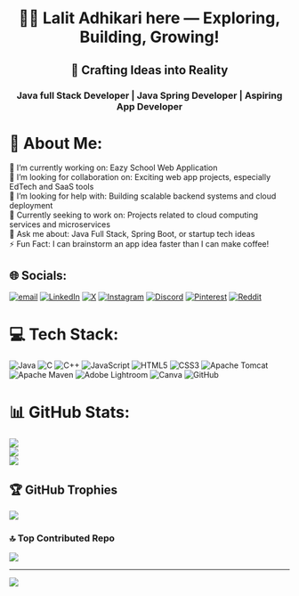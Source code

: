 <h1 align="center">🙋‍♂️ Lalit Adhikari here — Exploring, Building, Growing!</h1>
<h2 align="center">🎨 Crafting Ideas into Reality</h2>
<h3 align="center">Java full Stack Developer | Java Spring Developer | Aspiring App Developer</h3>

# 🚀 About Me:
🔭 I’m currently working on: Eazy School Web Application<br>👯 I’m looking for collaboration on: Exciting web app projects, especially EdTech and SaaS tools<br>🤝 I’m looking for help with: Building scalable backend systems and cloud deployment<br>🌱 Currently seeking to work on: Projects related to cloud computing services and microservices<br>💬 Ask me about: Java Full Stack, Spring Boot, or startup tech ideas<br>⚡ Fun Fact: I can brainstorm an app idea faster than I can make coffee!


## 🌐 Socials:
[![email](https://img.shields.io/badge/Email-D14836?logo=gmail&logoColor=white)](mailto:adhikarilalit9968@gmail.com) [![LinkedIn](https://img.shields.io/badge/LinkedIn-%230077B5.svg?logo=linkedin&logoColor=white)](https://linkedin.com/in/https://www.linkedin.com/in/lalit-adhikari-1a85a51a7/) [![X](https://img.shields.io/badge/X-black.svg?logo=X&logoColor=white)](https://x.com/https://x.com/lalitadhikari_) [![Instagram](https://img.shields.io/badge/Instagram-%23E4405F.svg?logo=Instagram&logoColor=white)](https://instagram.com/https://www.instagram.com/lalitadhikari30/) [![Discord](https://img.shields.io/badge/Discord-%237289DA.svg?logo=discord&logoColor=white)](https://discord.gg/https://discord.gg/tsRsKQb6) [![Pinterest](https://img.shields.io/badge/Pinterest-%23E60023.svg?logo=Pinterest&logoColor=white)](https://pinterest.com/https://pin.it/YXbCJqpyN) [![Reddit](https://img.shields.io/badge/Reddit-%23FF4500.svg?logo=Reddit&logoColor=white)](https://reddit.com/user/https://www.reddit.com/user/Patient-Usual7256/)
# 💻 Tech Stack:
![Java](https://img.shields.io/badge/java-%23ED8B00.svg?style=flat&logo=openjdk&logoColor=white) ![C](https://img.shields.io/badge/c-%2300599C.svg?style=flat&logo=c&logoColor=white) ![C++](https://img.shields.io/badge/c++-%2300599C.svg?style=flat&logo=c%2B%2B&logoColor=white) ![JavaScript](https://img.shields.io/badge/javascript-%23323330.svg?style=flat&logo=javascript&logoColor=%23F7DF1E) ![HTML5](https://img.shields.io/badge/html5-%23E34F26.svg?style=flat&logo=html5&logoColor=white) ![CSS3](https://img.shields.io/badge/css3-%231572B6.svg?style=flat&logo=css3&logoColor=white) ![Apache Tomcat](https://img.shields.io/badge/apache%20tomcat-%23F8DC75.svg?style=flat&logo=apache-tomcat&logoColor=black) ![Apache Maven](https://img.shields.io/badge/Apache%20Maven-C71A36?style=flat&logo=Apache%20Maven&logoColor=white) ![Adobe Lightroom](https://img.shields.io/badge/Adobe%20Lightroom-31A8FF.svg?style=flat&logo=Adobe%20Lightroom&logoColor=white) ![Canva](https://img.shields.io/badge/Canva-%2300C4CC.svg?style=flat&logo=Canva&logoColor=white) ![GitHub](https://img.shields.io/badge/github-%23121011.svg?style=flat&logo=github&logoColor=white)
# 📊 GitHub Stats:
![](https://github-readme-stats.vercel.app/api?username=Lalitadhikari99&theme=dark&hide_border=false&include_all_commits=true&count_private=true)<br/>
![](https://nirzak-streak-stats.vercel.app/?user=Lalitadhikari99&theme=dark&hide_border=false)<br/>
![](https://github-readme-stats.vercel.app/api/top-langs/?username=Lalitadhikari99&theme=dark&hide_border=false&include_all_commits=true&count_private=true&layout=compact)

## 🏆 GitHub Trophies
![](https://github-profile-trophy.vercel.app/?username=Lalitadhikari99&theme=radical&no-frame=false&no-bg=false&margin-w=4)

### 🔝 Top Contributed Repo
![](https://github-contributor-stats.vercel.app/api?username=Lalitadhikari99&limit=5&theme=dark&combine_all_yearly_contributions=true)

---
[![](https://visitcount.itsvg.in/api?id=Lalitadhikari99&icon=1&color=1)](https://visitcount.itsvg.in)

<!-- Proudly created with GPRM ( https://gprm.itsvg.in ) -->
